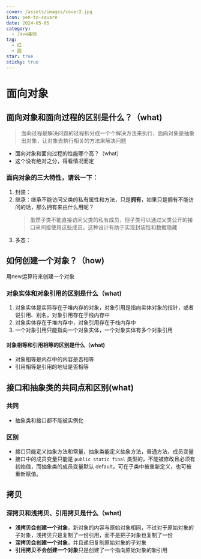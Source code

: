 ```yaml
---
cover: /assets/images/cover2.jpg
icon: pen-to-square
date: 2024-05-05
category:
  - Java基础
tag:
  - 红
  - 圆
star: true
sticky: true
---
```




# 面向对象
## 面向对象和面向过程的区别是什么？（what)
> 面向过程是解决问题的过程拆分成一个个解决方法来执行，面向对象是抽象出对象，让对象去执行相关的方法来解决问题
- 面向对象和面向过程的性能哪个高？（what）
- 这个没有绝对之分，得看情况而定

### 面向对象的三大特性，请说一下：
1. 封装：
2. 继承：继承不能访问父类的私有属性和方法，只是**拥有**，如果只是拥有不能访问的话，那么拥有来由什么用呢？
   > 虽然子类不能直接访问父类的私有成员，但子类可以通过父类公开的接口来间接使用这些成员。这种设计有助于实现封装性和数据隐藏
3. 多态：

## 如何创建一个对象？（how)
用new运算符来创建一个对象
### 对象实体和对象引用的区别是什么（what)
1. 对象实体是实际存在于堆内存的对象，对象引用是指向实体对象的指针，或者说引用、别名，对象引用存在于栈内存中
2. 对象实体存在于堆内存中，对象引用存在于栈内存中
3. 一个对象引用只能指向一个对象实体，一个对象实体有多个对象引用 

#### 对象相等和引用相等的区别是什么（what)
- 对象相等是内存中的内容是否相等
- 引用相等是引用的地址是否相等

## 接口和抽象类的共同点和区别(what)
### 共同
- 抽象类和接口都不能被实例化
### 区别

- 接口只能定义抽象方法和常量，抽象类能定义抽象方法，普通方法，成员变量
- 接口中的成员变量只能是 `public static final` 类型的，不能被修改且必须有初始值，而抽象类的成员变量默认 default，可在子类中被重新定义，也可被重新赋值。
 
## 拷贝
### 深拷贝和浅拷贝、引用拷贝是什么（what)
- **浅拷贝会创建一个对象**，新对象的内容与原始对象相同，不过对于原始对象的子对象，浅拷贝只是复制了一份引用，而不是把子对象也复制了一份
- **深拷贝会创建一个对象**，并且递归复制原始对象的子对象
- **引用拷贝不会创建一个对象**只是创建了一个指向原始对象的新引用

